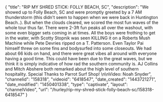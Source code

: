 {
    "title": "RIP MY SHRED STICK: FOLLY BEACH, SC",
    "description": "We showed up to Folly Beach, SC and were promptly greeted by a 7 AM thunderstorm (this didn't seem to happen when we were back in Huntington Beach..). But when the clouds cleared, we scored the most fun waves of the whole tour thus far. There were 2-3ft fun peaks all over the washout, with some even bigger sets coming in at times. All the boys were frothing to get in the water, with Scotty Stopnik was seen KILLING it on a Roberts Mush Machine while Pete Devries ripped on a T. Patterson. Even Taylor Pai himself threw on some fins and bodysurfed into some closeouts. We had about 66 kids on hand, and there were great vibes all around with everyone having a good time. This could have been due to the great waves, but we think it is simply indicative of how rad the southern community is. AJ Collins and Mitch Abshere both remarked about the high level of southern hospitality. Special Thanks to Parrot Surf Shop!  \n\nVideo: Noah Snyder",
    "channelid": "158318",
    "videoid": "6418547",
    "date_created": "1443721271",
    "date_modified": "1450401338",
    "type": "captivate",
    "layout": "channelVideo",
    "url": "\/hurley\/rip-my-shred-stick-folly-beach-sc\/158318-6418547"
}